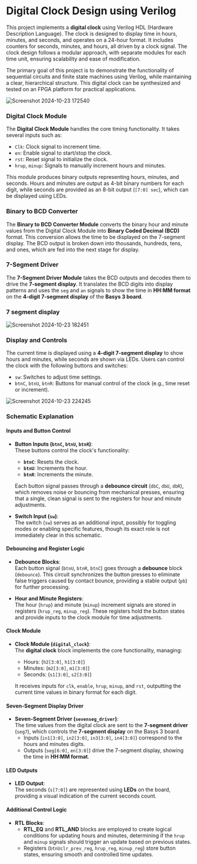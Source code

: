 # Digital Clock Design using Verilog

This project implements a **digital clock** using Verilog HDL (Hardware Description Language). The clock is designed to display time in hours, minutes, and seconds, and operates on a 24-hour format. It includes counters for seconds, minutes, and hours, all driven by a clock signal. The clock design follows a modular approach, with separate modules for each time unit, ensuring scalability and ease of modification.

The primary goal of this project is to demonstrate the functionality of sequential circuits and finite state machines using Verilog, while maintaining a clear, hierarchical structure. This digital clock can be synthesized and tested on an FPGA platform for practical applications.

![Screenshot 2024-10-23 172540](https://github.com/user-attachments/assets/8ac5bf72-16c5-4d21-b4f6-611b2122a9c1)

### Digital Clock Module

The **Digital Clock Module** handles the core timing functionality. It takes several inputs such as:
- `Clk`: Clock signal to increment time.
- `en`: Enable signal to start/stop the clock.
- `rst`: Reset signal to initialize the clock.
- `hrup`, `minup`: Signals to manually increment hours and minutes.

This module produces binary outputs representing hours, minutes, and seconds. Hours and minutes are output as 4-bit binary numbers for each digit, while seconds are provided as an 8-bit output (`[7:0] sec`), which can be displayed using LEDs.

### Binary to BCD Converter

The **Binary to BCD Converter Module** converts the binary hour and minute values from the Digital Clock Module into **Binary Coded Decimal (BCD)** format. This conversion allows the time to be displayed on the 7-segment display. The BCD output is broken down into thousands, hundreds, tens, and ones, which are fed into the next stage for display.

### 7-Segment Driver

The **7-Segment Driver Module** takes the BCD outputs and decodes them to drive the **7-segment display**. It translates the BCD digits into display patterns and uses the `seg` and `an` signals to show the time in **HH:MM format** on the **4-digit 7-segment display** of the **Basys 3 board**.
### 7 segment display 

![Screenshot 2024-10-23 182451](https://github.com/user-attachments/assets/c7baec53-7f62-4988-84cf-3ff3936d2d0c)


### Display and Controls

The current time is displayed using a **4-digit 7-segment display** to show hours and minutes, while seconds are shown via LEDs. Users can control the clock with the following buttons and switches:
- `sw`: Switches to adjust time settings.
- `btnC`, `btnU`, `btnR`: Buttons for manual control of the clock (e.g., time reset or increment).

![Screenshot 2024-10-23 224245](https://github.com/user-attachments/assets/3c6cd72b-fbc6-456e-a7f6-61f2c6219a2f)


### Schematic Explanation

#### Inputs and Button Control

- **Button Inputs (`btnC`, `btnU`, `btnR`)**:  
  These buttons control the clock's functionality:
  - **`btnC`**: Resets the clock.
  - **`btnU`**: Increments the hour.
  - **`btnR`**: Increments the minute.

  Each button signal passes through a **debounce circuit** (`dbC`, `dbU`, `dbR`), which removes noise or bouncing from mechanical presses, ensuring that a single, clean signal is sent to the registers for hour and minute adjustments.

- **Switch Input (`sw`)**:  
  The switch (`sw`) serves as an additional input, possibly for toggling modes or enabling specific features, though its exact role is not immediately clear in this schematic.

#### Debouncing and Register Logic

- **Debounce Blocks**:  
  Each button signal (`btnU`, `btnR`, `btnC`) goes through a **debounce** block (`debounce`). This circuit synchronizes the button presses to eliminate false triggers caused by contact bounce, providing a stable output (`pb`) for further processing.

- **Hour and Minute Registers**:  
  The hour (`hrup`) and minute (`minup`) increment signals are stored in registers (`hrup_reg`, `minup_reg`). These registers hold the button states and provide inputs to the clock module for time adjustments.

#### Clock Module

- **Clock Module (`digital_clock`)**:  
  The **digital clock** block implements the core functionality, managing:
  - Hours: (`h2[3:0]`, `h1[3:0]`)
  - Minutes: (`m2[3:0]`, `m1[3:0]`)
  - Seconds: (`s1[3:0]`, `s2[3:0]`)

  It receives inputs for `clk`, `enable`, `hrup`, `minup`, and `rst`, outputting the current time values in binary format for each digit.

#### Seven-Segment Display Driver

- **Seven-Segment Driver (`sevenseg_driver`)**:  
  The time values from the digital clock are sent to the **7-segment driver** (`seg7`), which controls the **7-segment display** on the Basys 3 board.  
  - Inputs (`in1[3:0]`, `in2[3:0]`, `in3[3:0]`, `in4[3:0]`) correspond to the hours and minutes digits.
  - Outputs (`seg[6:0]`, `en[3:0]`) drive the 7-segment display, showing the time in **HH:MM format**.

#### LED Outputs

- **LED Output**:  
  The seconds (`s[7:0]`) are represented using **LEDs** on the board, providing a visual indication of the current seconds count.

#### Additional Control Logic

- **RTL Blocks**:  
  - **RTL_EQ** and **RTL_AND** blocks are employed to create logical conditions for updating hours and minutes, determining if the `hrup` and `minup` signals should trigger an update based on previous states.
  - Registers (`btnUclr_prev_reg`, `hrup_reg`, `minup_reg`) store button states, ensuring smooth and controlled time updates.
